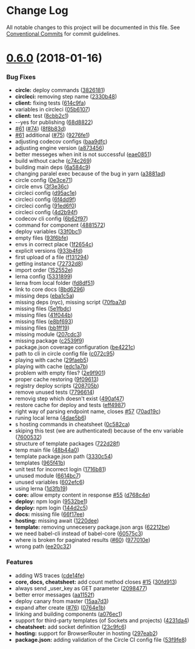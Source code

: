 # Change Log

All notable changes to this project will be documented in this file.
See [Conventional Commits](https://conventionalcommits.org) for commit guidelines.

<a name="0.6.0"></a>
# [0.6.0](https://github.com/Syncano/syncano-node/compare/v0.4.2...v0.6.0) (2018-01-16)


### Bug Fixes

* **circle:** deploy commands ([3826181](https://github.com/Syncano/syncano-node/commit/3826181))
* **circleci:** removing step name ([2330b48](https://github.com/Syncano/syncano-node/commit/2330b48))
* **client:** fixing tests ([614c9fa](https://github.com/Syncano/syncano-node/commit/614c9fa))
* variables in circleci ([05b6107](https://github.com/Syncano/syncano-node/commit/05b6107))
* **client:** test ([8cbb2c1](https://github.com/Syncano/syncano-node/commit/8cbb2c1))
* --yes for publishing ([68d8822](https://github.com/Syncano/syncano-node/commit/68d8822))
* [#61](https://github.com/Syncano/syncano-node/issues/61) ([#74](https://github.com/Syncano/syncano-node/issues/74)) ([8f8b83d](https://github.com/Syncano/syncano-node/commit/8f8b83d))
* [#61](https://github.com/Syncano/syncano-node/issues/61) additional ([#75](https://github.com/Syncano/syncano-node/issues/75)) ([9276fe1](https://github.com/Syncano/syncano-node/commit/9276fe1))
* adjusting codecov configs ([baa9dfc](https://github.com/Syncano/syncano-node/commit/baa9dfc))
* adjusting engine version ([a873456](https://github.com/Syncano/syncano-node/commit/a873456))
* better messeges when init is not successful ([eae0851](https://github.com/Syncano/syncano-node/commit/eae0851))
* build without cache ([c74c269](https://github.com/Syncano/syncano-node/commit/c74c269))
* building main deps ([6a584c9](https://github.com/Syncano/syncano-node/commit/6a584c9))
* changing paralel exec because of the bug in yarn ([a3881ad](https://github.com/Syncano/syncano-node/commit/a3881ad))
* circle config ([0e3ce71](https://github.com/Syncano/syncano-node/commit/0e3ce71))
* circle envs ([3f3e36c](https://github.com/Syncano/syncano-node/commit/3f3e36c))
* circleci config ([d95ac1e](https://github.com/Syncano/syncano-node/commit/d95ac1e))
* circleci config ([6f4dd9f](https://github.com/Syncano/syncano-node/commit/6f4dd9f))
* circleci config ([91ed6f0](https://github.com/Syncano/syncano-node/commit/91ed6f0))
* circleci config ([4d2b94f](https://github.com/Syncano/syncano-node/commit/4d2b94f))
* codecov cli config ([6b62f97](https://github.com/Syncano/syncano-node/commit/6b62f97))
* command for component ([4881572](https://github.com/Syncano/syncano-node/commit/4881572))
* deploy variables ([33f0bc1](https://github.com/Syncano/syncano-node/commit/33f0bc1))
* empty files ([93f6bfe](https://github.com/Syncano/syncano-node/commit/93f6bfe))
* envs in correct place ([1f2654c](https://github.com/Syncano/syncano-node/commit/1f2654c))
* explicit versions ([933b4fd](https://github.com/Syncano/syncano-node/commit/933b4fd))
* first upload of a file ([f131294](https://github.com/Syncano/syncano-node/commit/f131294))
* getting instance ([72732d8](https://github.com/Syncano/syncano-node/commit/72732d8))
* import order ([152552e](https://github.com/Syncano/syncano-node/commit/152552e))
* lerna config ([5331899](https://github.com/Syncano/syncano-node/commit/5331899))
* lerna from local folder ([fd8df51](https://github.com/Syncano/syncano-node/commit/fd8df51))
* link to core docs ([8bd6296](https://github.com/Syncano/syncano-node/commit/8bd6296))
* missing deps ([eba1c5a](https://github.com/Syncano/syncano-node/commit/eba1c5a))
* missing deps (nyc), missing script ([70fba7d](https://github.com/Syncano/syncano-node/commit/70fba7d))
* missing files ([5e1fbdc](https://github.com/Syncano/syncano-node/commit/5e1fbdc))
* missing files ([41f044b](https://github.com/Syncano/syncano-node/commit/41f044b))
* missing files ([e8bf693](https://github.com/Syncano/syncano-node/commit/e8bf693))
* missing files ([bb1ff19](https://github.com/Syncano/syncano-node/commit/bb1ff19))
* missing module ([207cdc3](https://github.com/Syncano/syncano-node/commit/207cdc3))
* missing package ([c2539f9](https://github.com/Syncano/syncano-node/commit/c2539f9))
* package.json coverage configuration ([be4221c](https://github.com/Syncano/syncano-node/commit/be4221c))
* path to cli in circle config file ([c072c95](https://github.com/Syncano/syncano-node/commit/c072c95))
* playing with cache ([29faeb5](https://github.com/Syncano/syncano-node/commit/29faeb5))
* playing with cache ([edc1a7b](https://github.com/Syncano/syncano-node/commit/edc1a7b))
* problem with empty files? ([2e9f901](https://github.com/Syncano/syncano-node/commit/2e9f901))
* proper cache restoring ([9f09613](https://github.com/Syncano/syncano-node/commit/9f09613))
* registry deploy scripts ([208705b](https://github.com/Syncano/syncano-node/commit/208705b))
* remove unused tests ([7796614](https://github.com/Syncano/syncano-node/commit/7796614))
* removig step which doesn't exist ([490af47](https://github.com/Syncano/syncano-node/commit/490af47))
* restore cache for deploy and tests ([eff4987](https://github.com/Syncano/syncano-node/commit/eff4987))
* right way of parsing endpoint name, closes [#57](https://github.com/Syncano/syncano-node/issues/57) ([70ad19c](https://github.com/Syncano/syncano-node/commit/70ad19c))
* runing local lerna ([4dae5b6](https://github.com/Syncano/syncano-node/commit/4dae5b6))
* s hosting commands in cheatsheet ([0c582ca](https://github.com/Syncano/syncano-node/commit/0c582ca))
* skiping this test (we are authenticated) because of the env variable ([7600532](https://github.com/Syncano/syncano-node/commit/7600532))
* structure of template packages ([722d28f](https://github.com/Syncano/syncano-node/commit/722d28f))
* temp main file ([48b44a0](https://github.com/Syncano/syncano-node/commit/48b44a0))
* template package.json path ([3330c54](https://github.com/Syncano/syncano-node/commit/3330c54))
* templates ([965f41b](https://github.com/Syncano/syncano-node/commit/965f41b))
* unit test for incorrect login ([1716b81](https://github.com/Syncano/syncano-node/commit/1716b81))
* unused module ([6614bc7](https://github.com/Syncano/syncano-node/commit/6614bc7))
* unused variables ([602efc6](https://github.com/Syncano/syncano-node/commit/602efc6))
* using lerna ([1d3fb19](https://github.com/Syncano/syncano-node/commit/1d3fb19))
* **core:** allow empty content in response [#55](https://github.com/Syncano/syncano-node/issues/55) ([d768c4e](https://github.com/Syncano/syncano-node/commit/d768c4e))
* **deploy:** npm login ([9532be1](https://github.com/Syncano/syncano-node/commit/9532be1))
* **deploy:** npm login ([144d2c5](https://github.com/Syncano/syncano-node/commit/144d2c5))
* **docs:** missing file ([66f17ee](https://github.com/Syncano/syncano-node/commit/66f17ee))
* **hosting:** missing await ([1220dee](https://github.com/Syncano/syncano-node/commit/1220dee))
* **template:** removing unnecesery package.json args ([62212be](https://github.com/Syncano/syncano-node/commit/62212be))
* we need babel-cli instead of babel-core ([60575c3](https://github.com/Syncano/syncano-node/commit/60575c3))
* where is broken for paginated results ([#60](https://github.com/Syncano/syncano-node/issues/60)) ([977010e](https://github.com/Syncano/syncano-node/commit/977010e))
* wrong path ([ee20c32](https://github.com/Syncano/syncano-node/commit/ee20c32))


### Features

* adding WS traces ([cde14fe](https://github.com/Syncano/syncano-node/commit/cde14fe))
* **core, docs, cheatsheet:** add count method closes [#15](https://github.com/Syncano/syncano-node/issues/15) ([30fd913](https://github.com/Syncano/syncano-node/commit/30fd913))
* always send _user_key as GET parameter ([2098477](https://github.com/Syncano/syncano-node/commit/2098477))
* better error messages ([aa1152f](https://github.com/Syncano/syncano-node/commit/aa1152f))
* deploy canary from master ([15aa7d3](https://github.com/Syncano/syncano-node/commit/15aa7d3))
* expand after create ([#76](https://github.com/Syncano/syncano-node/issues/76)) ([0764e1b](https://github.com/Syncano/syncano-node/commit/0764e1b))
* linking and building components ([a076ec1](https://github.com/Syncano/syncano-node/commit/a076ec1))
* support for third-party templates (of Sockets and projects) ([4231da4](https://github.com/Syncano/syncano-node/commit/4231da4))
* **cheatsheet:** add socket definition ([23c9fc6](https://github.com/Syncano/syncano-node/commit/23c9fc6))
* **hosting:** support for BrowserRouter in hosting ([297eab2](https://github.com/Syncano/syncano-node/commit/297eab2))
* **package.json:** adding validation of the Circle CI config file ([53f9fe8](https://github.com/Syncano/syncano-node/commit/53f9fe8))

